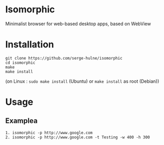# Isomorphic
Minimalist browser for web-based desktop apps, based on WebView

# Installation

```
git clone https://github.com/serge-hulne/isomorphic
cd isomorphic
make
make install
```

(on Linux : `sudo make install` (Ubuntu) or `make install` as root (Debian))

# Usage 
## Examplea
```
1. isomorphic -p http://www.google.com
2. isomorphic -p http://www.google.com -t Testing -w 400 -h 300 

```

